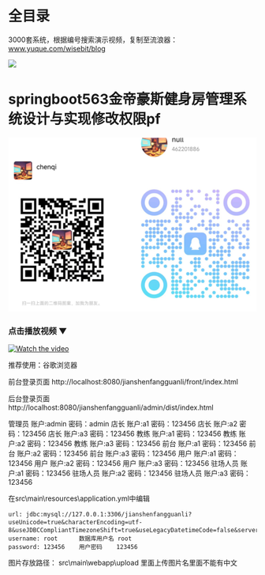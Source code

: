 # 全目录

3000套系统，根据编号搜索演示视频，复制至流浪器：www.yuque.com/wisebit/blog


![](https://bitwise.oss-cn-heyuan.aliyuncs.com/2024/11/06/qq_wechat.png)

# springboot563金帝豪斯健身房管理系统设计与实现修改权限pf

![picture](https://raw.githubusercontent.com/GraduationProject-springboot/.github/main/img/wx.png)

### 点击播放视频 ▼
[![Watch the video](https://i.sstatic.net/Vp2cE.png)](https://www.bilibili.com/video/BV1eMbYemE1U?p=61)


推荐使用：谷歌浏览器

前台登录页面
http://localhost:8080/jianshenfangguanli/front/index.html

后台登录页面
http://localhost:8080/jianshenfangguanli/admin/dist/index.html

管理员				账户:admin 		密码：admin
店长				账户:a1 		密码：123456
店长				账户:a2 		密码：123456
店长				账户:a3 		密码：123456
教练				账户:a1 		密码：123456
教练				账户:a2 		密码：123456
教练				账户:a3 		密码：123456
前台				账户:a1 		密码：123456
前台				账户:a2 		密码：123456
前台				账户:a3 		密码：123456
用户				账户:a1 		密码：123456
用户				账户:a2 		密码：123456
用户				账户:a3 		密码：123456
驻场人员				账户:a1 		密码：123456
驻场人员				账户:a2 		密码：123456
驻场人员				账户:a3 		密码：123456

在src\main\resources\application.yml中编辑

	url: jdbc:mysql://127.0.0.1:3306/jianshenfangguanli?useUnicode=true&characterEncoding=utf-8&useJDBCCompliantTimezoneShift=true&useLegacyDatetimeCode=false&serverTimezone=GMT%2B8
	username: root	    数据库用户名 root
	password: 123456	用户密码    123456


图片存放路径： src\main\webapp\upload 里面上传图片名里面不能有中文











